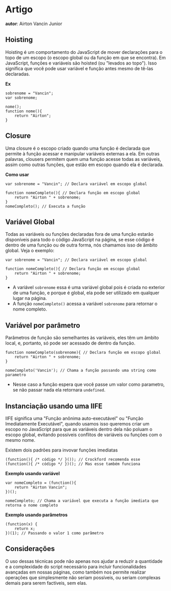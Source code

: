 # Artigo
**autor**: Airton Vancin Junior

## Hoisting

Hoisting é um comportamento do JavaScript de mover declarações para o topo de um escopo (o escopo global ou da função em que se encontra). Em JavaScript, funções e variáveis são hoisted (ou "levados ao topo"). Isso significa que você pode usar variável e função antes mesmo de tê-las declaradas.

**Ex**
```
sobrenome = "Vancin";
var sobrenome;

nome();
function nome(){
    return "Airton";
}
```

## Closure

Uma closure é o escopo criado quando uma função é declarada que permite à função acessar e manipular variáveis externas a ela. Em outras palavras, clousers permitem quem uma função acesse todas as variáveis, assim como outras funções, que estão em escopo quando ela é declarada.

**Como usar**
```
var sobrenome = "Vancin"; // Declara variável em escopo global

function nomeCompleto(){ // Declara função em escopo global
    return "Airton " + sobrenome;
}
nomeCompleto(); // Executa a função
```


## Variável Global

Todas as variáveis ​​ou funções declaradas fora de uma função estarão disponíveis para todo o código JavaScript na página, se esse código é dentro de uma função ou de outra forma, nós chamamos isso de âmbito global. Veja o exemplo:

```
var sobrenome = "Vancin"; // Declara variável em escopo global

function nomeCompleto(){ // Declara função em escopo global
    return "Airton " + sobrenome;
}  
```

- A variável `sobrenome` essa é uma variável global pois é criada no exterior de uma função, e porque é global, ela pode ser utilizado em qualquer lugar na página.
- A função `nomeCompleto()` acessa a variável `sobrenome` para retornar o nome completo.


## Variável por parâmetro

Parâmetros de função são semelhantes às variáveis, eles têm um âmbito local, e, portanto, só pode ser acessado de dentro da função.

```
function nomeCompleto(sobrenome){ // Declara função em escopo global
    return "Airton " + sobrenome;
}  

nomeCompleto('Vancin'); // Chama a função passando uma string como parametro
```

- Nesse caso a função espera que você passe um valor como parametro, se não passar nada ela retornara `undefined`.


## Instanciação usando uma IIFE

IIFE significa uma "Função anônima auto-executável" ou "Função Imediatamente Executável", quando usamos isso queremos criar um escopo no JavaScript para que as variáveis dentro dela não poluam o escopo global, evitando possíveis conflitos de variáveis ou funções com o mesmo nome.

Existem dois padrões para invovar funções imediatas
```
(function(){ /* código */ }()); // Crockford recomenda esse
(function(){ /* código */ })(); // Mas esse também funciona
```

**Exemplo usando variável**
```
var nomeCompleto = (function(){
    return "Airton Vancin";
})();

nomeCompleto; // Chama a variável que executa a função imediata que retorna o nome completo
```

**Exemplo usando parâmetros**
```
(function(x) { 
    return x;
})(1); // Passando o valor 1 como parâmetro

```

## Considerações

O uso dessas técnicas pode não apenas nos ajudar a reduzir a quantidade e a complexidade do script necessário para incluir funcionalidades avançadas em nossas páginas, como também nos permite realizar operações que simplesmente não seriam possíveis, ou seriam complexas demais para serem factíveis, sem elas.


